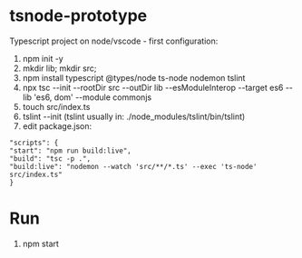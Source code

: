 # tsnode-prototype
Typescript project on node/vscode - first configuration:

1. npm init -y
2. mkdir lib; mkdir src;
3. npm install typescript @types/node ts-node nodemon tslint
4. npx tsc --init --rootDir src --outDir lib --esModuleInterop --target es6 --lib 'es6, dom' --module commonjs
5. touch src/index.ts
6. tslint --init (tslint usually in: ./node_modules/tslint/bin/tslint)
7. edit package.json: 

```
"scripts": {
"start": "npm run build:live",
"build": "tsc -p .",
"build:live": "nodemon --watch 'src/**/*.ts' --exec 'ts-node' src/index.ts"
}
```
# Run
1. npm start
